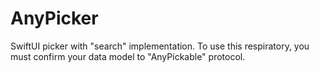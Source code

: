 # AnyPicker
SwiftUI picker with "search" implementation. 
To use this respiratory, you must confirm your data model to "AnyPickable" protocol.   
